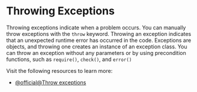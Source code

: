 # Throwing Exceptions

Throwing exceptions indicate when a problem occurs. You can manually throw exceptions with the `throw` keyword. Throwing an exception indicates that an unexpected runtime error has occurred in the code. Exceptions are objects, and throwing one creates an instance of an exception class. You can throw an exception without any parameters or by using precondition functions﻿, such as `require()`, `check()`, and `error()`

Visit the following resources to learn more:

- [@official@Throw exceptions](https://kotlinlang.org/docs/exceptions.html#throw-exceptions)